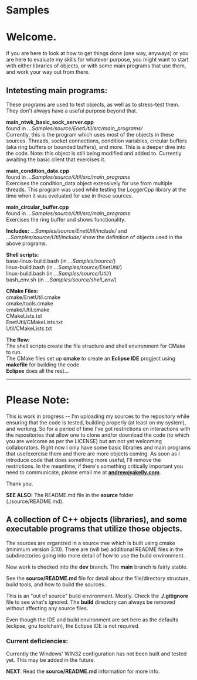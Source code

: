 # Samples

# Welcome.  

If you are here to look at how to get things done (one way, anyways) or you are here to evaluate my skills for whatever purpose,
you might want to start with either libraries of objects, or with some main programs that use them, and work your way out from there.

## Intetesting main programs: 

These programs are used to test objects, as well as to stress-test them.  They don't always have a useful purpose beyond that.

**main_ntwk_basic_sock_server.cpp**   
found in *...Samples/source/EnetUtil/src/main_programs/*   
Currently, this is the program which uses most of the objects in these sources.  Threads, socket connections, condition variables, circular buffers (aka ring buffers or bounded buffers), and more.  This is a deeper dive into the code. Note: this object is still being modified and added to. Currently awaiting the basic client that exercises it.  

**main_condition_data.cpp**   
found in *...Samples/source/Util/src/main_programs*   
Exercises the condition_data object extensively for use from multiple threads. 
This program was used while testing the LoggerCpp library at the time when it was eveluated for use in these sources.

**main_circular_buffer.cpp**   
found in *...Samples/source/Util/src/main_programs*   
Exercises the ring buffer and shows functionality.

**Includes:** *...Samples/source/EnetUtil/include/* and *...Samples/source/Util/include/* show the definition of objects used in the above programs.

**Shell scripts:**   
base-linux-build.bash (in *...Samples/source/*)   
linux-build.bash   (in *...Samples/source/EnetUtil/*)    
linux-build.bash   (in *...Samples/source/Util/*)     
bash_env.sh (in *...Samples/source/shell_env/*)   

**CMake Files:**      
cmake/EnetUtil.cmake   
cmake/tools.cmake   
cmake/Util.cmake   
CMakeLists.txt   
EnetUtil/CMakeLists.txt   
Util/CMakeLists.txt   

**The flow:**   
The shell scripts create the file structure and shell environment for CMake to run.   
The CMake files set up **cmake** to create an **Eclipse IDE** progject using **makefile** for building the code.   
**Eclipse** does all the rest...   
   
   __________________   
   
    
    
# Please Note:
This is work in progress -- I'm uploading my sources to the repository while ensuring that the code is tested, building properly (at least on my system), and working. So for a period of time I've got restrictions on interactions with the repositories that allow one to clone and/or download the code (to which you are welcome as per the LICENSE) but am not yet welcoming collaborators. Right now I only have some basic libraries and main programs that use/exercise them and there are more objects coming.  As soon as I introduce code that does something more useful, I'll remove the restrictions.  In the meantime, if there's something critically important you need to communicate, please email me at **andrew@akelly.com**.

Thank you.

**SEE ALSO:** The README.md file in the **source** folder (./source/README.md).

## A collection of C++ objects (libraries), and some executable programs that utilize those objects.

The sources are organized in a source tree which is built using cmake (minimum version 3.10). There are (will be) additional README files in the subdirectories going into more detail of how to use the build environment.  

New work is checked into the **dev** branch. The **main** branch is fairly stable. 

See the **source/README.md** file for detail about the file/directory structure, build tools, and how to build the sources. 

This is an "out of source" build environment. Mostly.  Check the **./.gitignore** file to see what's ignored. The **build** directory can always be removed without affecting any source files.  

Even though the IDE and build environment are set here as the defaults (eclipse, gnu toolchain), the Eclipse IDE is not required. 

### Current deficiencies:

Currently the Windows' WIN32 configuration has not been built and tested yet. 
This may be added in the future.

**NEXT**: Read the **source/README.md** information for more info. 









